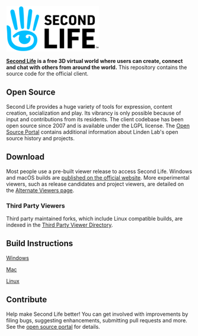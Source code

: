 <picture>
  <source media="(prefers-color-scheme: dark)" srcset="doc/sl-logo-dark.png">
  <source media="(prefers-color-scheme: light)" srcset="doc/sl-logo.png">
  <img alt="Second Life Logo" src="doc/sl-logo.png">
</picture>

**[Second Life][] is a free 3D virtual world where users can create, connect and chat with others from around the
world.** This repository contains the source code for the official client.

## Open Source

Second Life provides a huge variety of tools for expression, content creation, socialization and play. Its vibrancy is
only possible because of input and contributions from its residents. The client codebase has been open source since
2007 and is available under the LGPL license. The [Open Source Portal][] contains additional information about Linden
Lab's open source history and projects.

## Download

Most people use a pre-built viewer release to access Second Life. Windows and macOS builds are
[published on the official website][download]. More experimental viewers, such as release candidates and
project viewers, are detailed on the [Alternate Viewers page](https://releasenotes.secondlife.com/viewer.html).

### Third Party Viewers

Third party maintained forks, which include Linux compatible builds, are indexed in the [Third Party Viewer Directory][tpv].

## Build Instructions

[Windows](https://wiki.secondlife.com/wiki/Build_the_Viewer_on_Windows)

[Mac](https://wiki.secondlife.com/wiki/Build_the_Viewer_on_macOS)

[Linux](https://wiki.secondlife.com/wiki/Build_the_Viewer_on_Linux)

## Contribute

Help make Second Life better! You can get involved with improvements by filing bugs, suggesting enhancements, submitting
pull requests and more. See the [open source portal][] for details.

[Second Life]: https://secondlife.com/
[download]: https://get.catznip.com//
[tpv]: http://wiki.secondlife.com/wiki/Third_Party_Viewer_Directory
[open source portal]: http://wiki.secondlife.com/wiki/Open_Source_Portal
